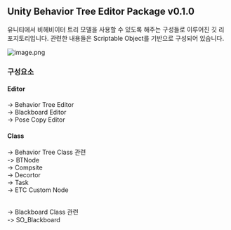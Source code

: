 ## Unity Behavior Tree Editor Package v0.1.0

유니티에서 비헤비이터 트리 모델을 사용할 수 있도록 해주는 구성들로 이루어진 깃 리포지토리입니다. 
관련한 내용들은 Scriptable Object를 기반으로 구성되어 있습니다. 

![image.png](https://prod-files-secure.s3.us-west-2.amazonaws.com/7af3fa1c-f9e1-4cd9-938b-b01821acb841/5cc46b59-1ee8-4bed-967e-4e1995df33e8/image.png)


### 구성요소 
#### Editor 
-> Behavior Tree Editor
<br>  -> Blackboard Editor 
<br>  -> Pose Copy Editor

#### Class
-> Behavior Tree Class 관련
  <br>-> BTNode 
    <br>-> Compsite 
    <br>-> Decortor 
    <br>-> Task
      <br>-> ETC Custom Node
     
<br>-> Blackboard Class 관련 
 <br>-> SO_Blackboard

 
